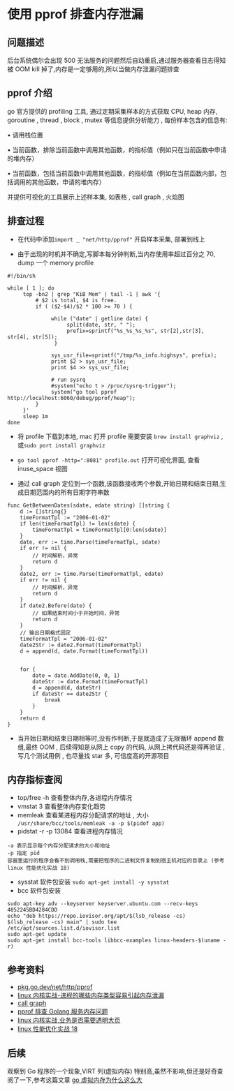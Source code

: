 # 使用 pprof 排查内存泄漏

## 问题描述

后台系统偶尔会出现 500 无法服务的问题然后自动重启,通过服务器查看日志得知被 OOM kill 掉了,内存是一定够用的,所以当做内存泄漏问题排查



## pprof 介绍

go 官方提供的 profiling 工具, 通过定期采集样本的方式获取 CPU, heap 内存, goroutine , thread , block , mutex 等信息提供分析能力 , 每份样本包含的信息有:

• 调用栈位置

• 当前函数，排除当前函数中调用其他函数，的指标值（例如只在当前函数中申请的堆内存）

• 当前函数，包括当前函数中调用其他函数，的指标值（例如在当前函数内部，包括调用的其他函数，申请的堆内存）



并提供可视化的工具展示上述样本集, 如表格 , call graph , 火焰图



## 排查过程

- 在代码中添加`import _ "net/http/pprof"` 开启样本采集, 部署到线上

- 由于出现的时机并不确定,写脚本每分钟判断,当内存使用率超过百分之 70, dump 一个 memory profile

```
#!/bin/sh

while [ 1 ]; do
     top -bn2 | grep "KiB Mem" | tail -1 | awk '{
         # $2 is total, $4 is free.
         if ( ($2-$4)/$2 * 100 >= 70 ) {
              
              while ("date" | getline date) {
                   split(date, str, " ");
                   prefix=sprintf("%s_%s_%s_%s", str[2],str[3], str[4], str[5]);
               }

              sys_usr_file=sprintf("/tmp/%s_info.highsys", prefix);
              print $2 > sys_usr_file;
              print $4 >> sys_usr_file;

              # run sysrq
              #system("echo t > /proc/sysrq-trigger");
              system("go tool pprof http://localhost:6060/debug/pprof/heap");
         }
     }'
     sleep 1m
done
```

- 将 profile 下载到本地, mac 打开 profile 需要安装 `brew install graphviz` , 或`sudo port install graphviz` 

- `go tool pprof -http=":8081" profile.out` 打开可视化界面, 查看 inuse_space 视图

- 通过 call graph 定位到一个函数,该函数接收两个参数,开始日期和结束日期,生成日期范围内的所有日期字符串数

```
func GetBetweenDates(sdate, edate string) []string {
	d := []string{}
	timeFormatTpl := "2006-01-02"
	if len(timeFormatTpl) != len(sdate) {
		timeFormatTpl = timeFormatTpl[0:len(sdate)]
	}
	date, err := time.Parse(timeFormatTpl, sdate)
	if err != nil {
		// 时间解析，异常
		return d
	}
	date2, err := time.Parse(timeFormatTpl, edate)
	if err != nil {
		// 时间解析，异常
		return d
	}
	if date2.Before(date) {
		// 如果结束时间小于开始时间，异常
		return d
	}
	// 输出日期格式固定
	timeFormatTpl = "2006-01-02"
	date2Str := date2.Format(timeFormatTpl)
	d = append(d, date.Format(timeFormatTpl))


	for {
		date = date.AddDate(0, 0, 1)
		dateStr := date.Format(timeFormatTpl)
		d = append(d, dateStr)
		if dateStr == date2Str {
			break
		}
	}
	return d
}
```

- 当开始日期和结束日期相等时,没有作判断,于是就造成了无限循环 append 数组,最终 OOM , 后续得知是从网上 copy 的代码, 从网上拷代码还是得再验证 , 写几个测试用例 , 也尽量找 star 多, 可信度高的开源项目


## 内存指标查阅

- top/free -h 查看整体内存,各进程内存情况
- vmstat 3 查看整体内存变化趋势 
- memleak 查看某进程内存分配请求的地址 , 大小 `/usr/share/bcc/tools/memleak -a -p $(pidof app)`
- pidstat -r -p 13084 查看进程内存情况
```
-a 表示显示每个内存分配请求的大小和地址
-p 指定 pid
容器里运行的程序会看不到调用栈,需要把程序的二进制文件复制到宿主机对应的目录上 (参考 linux 性能优化实战 18)
```

- sysstat 软件包安装 `sudo apt-get install -y sysstat`
- bcc 软件包安装
```
sudo apt-key adv --keyserver keyserver.ubuntu.com --recv-keys 4052245BD4284CDD
echo "deb https://repo.iovisor.org/apt/$(lsb_release -cs) $(lsb_release -cs) main" | sudo tee /etc/apt/sources.list.d/iovisor.list
sudo apt-get update
sudo apt-get install bcc-tools libbcc-examples linux-headers-$(uname -r)
```


## 参考资料
- [pkg.go.dev/net/http/pprof](https://pkg.go.dev/net/http/pprof)
- [linux 内核实战-进程的哪些内存类型容易引起内存泄漏](https://time.geekbang.org/column/article/280455?utm_source=related_read&utm_medium=article&utm_term=related_read)
- [call graph](https://github.com/google/pprof/blob/master/doc/README.md#interpreting-the-callgraph)
- [pprof 排查 Golang 服务内存问题](https://xie.infoq.cn/article/56c801b339241fd80c3b8f616)
- [linux 内核实战,业务是否需要透明大页](https://time.geekbang.org/column/article/292060)
- [linux 性能优化实战 18]()

## 后续

观察到 Go 程序的一个现象,VIRT 列(虚拟内存) 特别高,虽然不影响,但还是好奇查阅了一下,参考这篇文章 [go 虚拟内存为什么这么大](https://blog.csdn.net/EDDYCJY/article/details/109475941)

